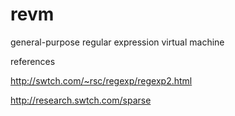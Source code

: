 revm
====

general-purpose regular expression virtual machine

references

http://swtch.com/~rsc/regexp/regexp2.html

http://research.swtch.com/sparse
